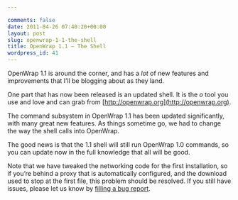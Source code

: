 ```yaml
---

comments: false
date: 2011-04-26 07:40:20+00:00
layout: post
slug: openwrap-1-1-the-shell
title: OpenWrap 1.1 – The Shell
wordpress_id: 41
---
```


OpenWrap 1.1 is around the corner, and has a *lot* of new features and improvements that I’ll be blogging about as they land.

One part that has now been released is an updated shell. It is the _o_ tool you use and love and can grab from [http://openwrap.org](http://openwrap.org).

The command subsystem in OpenWrap 1.1 has been updated significantly, with many great new features. As things sometime go, we had to change the way the shell calls into OpenWrap.

The good news is that the 1.1 shell will still run OpenWrap 1.0 commands, so you can update now in the full knowledge that all will be good.

Note that we have tweaked the networking code for the first installation, so if you’re behind a proxy that is automatically configured, and the download used to stop at the first file, this problem should be resolved. If you still have issues, please let us know by [filling a bug report](https://github.com/openrasta/openwrap-bootstrap/issues/new).
